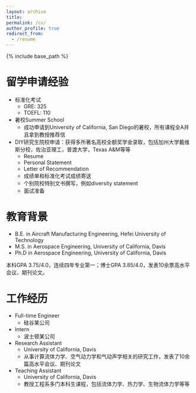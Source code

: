 ```yaml
---
layout: archive
title: 
permalink: /cv/
author_profile: true
redirect_from:
  - /resume
---
```


{% include base_path %}

留学申请经验
======
* 标准化考试
  * GRE: 325
  * TOEFL: 110
* 暑校Summer School
  * 成功申请到University of California, San Diego的暑校，所有课程全A并且拿到教授推荐信
* DIY研究生院校申请：获得多所著名高校全额奖学金录取，包括加州大学戴维斯分校，佐治亚理工，普渡大学，Texas A&M等等
  * Resume
  * Personal Statement
  * Letter of Recommendation
  * 成绩单和标准化考试成绩寄送
  * 个别院校特别文书撰写，例如diversity statement
  * 面试准备


教育背景
======
* B.E. in Aircraft Manufacturing Engineering, Hefei University of Technology
* M.S. in Aerospace Engineering, University of California, Davis
* Ph.D in Aerospace Engineering, University of California, Davis

本科GPA 3.75/4.0，连续四年专业第一；博士GPA 3.85/4.0，发表10余票高水平会议、期刊论文。

工作经历
======
* Full-time Engineer
  * 硅谷某公司
* Intern
  * 波士顿某公司
* Research Assistant
  * University of California, Davis
  * 从事计算流体力学、空气动力学和气动声学相关的研究工作，发表了10余篇高水平会议、期刊论文
* Teaching Assistant
  * University of California, Davis
  * 教授工程系多门本科生课程，包括流体力学、热力学、生物流体力学等等
  

